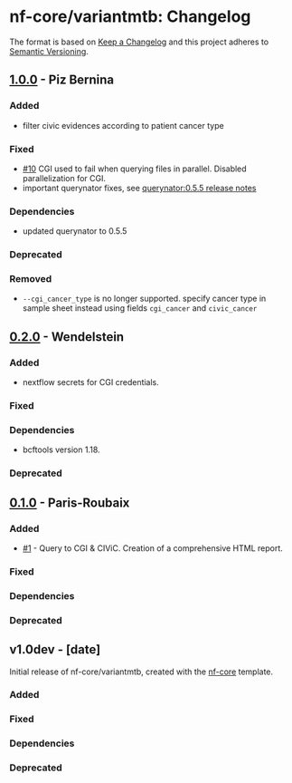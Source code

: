 # nf-core/variantmtb: Changelog

The format is based on [Keep a Changelog](https://keepachangelog.com/en/1.0.0/)
and this project adheres to [Semantic Versioning](https://semver.org/spec/v2.0.0.html).

## [1.0.0](https://github.com/qbic-pipelines/variantmtb/releases/tag/1.0.0) - Piz Bernina

### Added

- filter civic evidences according to patient cancer type

### Fixed

- [#10](https://github.com/qbic-pipelines/variantmtb/issues/10) CGI used to fail when querying files in parallel. Disabled parallelization for CGI.
- important querynator fixes, see [querynator:0.5.5 release notes](https://github.com/qbic-pipelines/querynator/releases/tag/0.5.5)

### Dependencies

- updated querynator to 0.5.5

### Deprecated

### Removed

- `--cgi_cancer_type` is no longer supported. specify cancer type in sample sheet instead using fields `cgi_cancer` and `civic_cancer`

## [0.2.0](https://github.com/qbic-pipelines/variantmtb/releases/tag/0.2.0) - Wendelstein

### Added

- nextflow secrets for CGI credentials.

### Fixed

### Dependencies

- bcftools version 1.18.

### Deprecated

## [0.1.0](https://github.com/qbic-pipelines/variantmtb/releases/tag/0.1.0) - Paris-Roubaix

### Added

- [#1](https://github.com/qbic-pipelines/variantmtb/pull/1) - Query to CGI & CIViC. Creation of a comprehensive HTML report.

### Fixed

### Dependencies

### Deprecated

## v1.0dev - [date]

Initial release of nf-core/variantmtb, created with the [nf-core](https://nf-co.re/) template.

### Added

### Fixed

### Dependencies

### Deprecated
